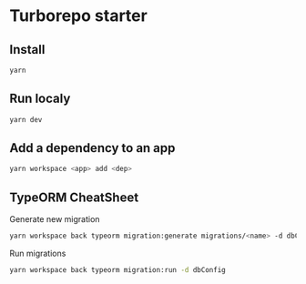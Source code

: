# Turborepo starter

## Install
```bash
yarn
```

## Run localy
```bash
yarn dev
```

## Add a dependency to an app
```bash
yarn workspace <app> add <dep>
```

## TypeORM CheatSheet
Generate new migration
```bash
yarn workspace back typeorm migration:generate migrations/<name> -d dbConfig
```
Run migrations
```bash
yarn workspace back typeorm migration:run -d dbConfig
```
